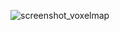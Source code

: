 ![screenshot_voxelmap](https://user-images.githubusercontent.com/49315740/207839749-54216a35-8b8d-47f1-8ebc-feb35187155a.jpg)
